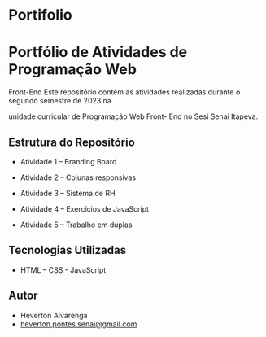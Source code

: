 # Portifolio

# Portfólio de Atividades de Programação Web
Front-End
Este repositório contém as atividades realizadas
durante o segundo semestre de 2023 na

unidade curricular de Programação Web Front-
End no Sesi Senai Itapeva.

## Estrutura do Repositório
- Atividade 1 – Branding Board
- Atividade 2 – Colunas responsivas
- Atividade 3 – Sistema de RH

- Atividade 4 – Exercícios de JavaScript
- Atividade 5 – Trabalho em duplas
## Tecnologias Utilizadas
- HTML – CSS - JavaScript
## Autor
- Heverton Alvarenga
- heverton.pontes.senai@gmail.com
 
